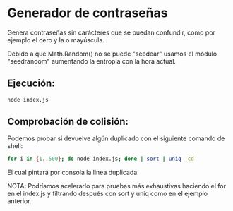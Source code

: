 # Generador de contraseñas

Genera contraseñas sin carácteres que se puedan confundir, como por ejemplo el cero y la o mayúscula.

Debido a que Math.Random() no se puede "seedear" usamos el módulo "seedrandom" aumentando la entropía con la hora actual.

## Ejecución:
```sh
node index.js
```


## Comprobación de colisión:

Podemos probar si devuelve algún duplicado con el siguiente comando de shell:
```sh
for i in {1..500}; do node index.js; done | sort | uniq -cd
```
El cual pintará por consola la linea duplicada.

NOTA: Podríamos acelerarlo para pruebas más exhaustivas haciendo el for en el index.js y filtrando después con sort y uniq como en el ejemplo anterior.


